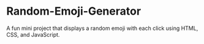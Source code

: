 # Random-Emoji-Generator
A fun mini project that displays a random emoji with each click using HTML, CSS, and JavaScript.
